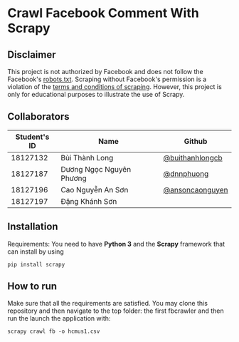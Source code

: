 # Crawl Facebook Comment With Scrapy

## Disclaimer

This project is not authorized by Facebook and does not follow the Facebook's [robots.txt](https://www.facebook.com/robots.txt). Scraping without Facebook's permission is a violation of the [terms and conditions of scraping](https://www.facebook.com/apps/site_scraping_tos_terms.php). However, this project is only for educational purposes to illustrate the use of Scrapy.

## Collaborators

| Student's ID | Name                     | Github                                               |
| ------------ | ------------------------ | ---------------------------------------------------- |
| 18127132     | Bùi Thành Long           | [@buithanhlongcb](https://github.com/buithanhlongcb) |
| 18127187     | Dương Ngọc Nguyên Phương | [@dnnphuong](https://github.com/dnnphuong)           |
| 18127196     | Cao Nguyễn An Sơn        | [@ansoncaonguyen](https://github.com/ansoncaonguyen) |
| 18127197     | Đặng Khánh Sơn           |                                                      |

## Installation

Requirements: You need to have **Python 3** and the **Scrapy** framework that can install by using

`pip install scrapy`

## How to run

Make sure that all the requirements are satisfied. You may clone this repository and then navigate to the top folder: the first fbcrawler and then run the launch the application with:

```shell
scrapy crawl fb -o hcmus1.csv
```

